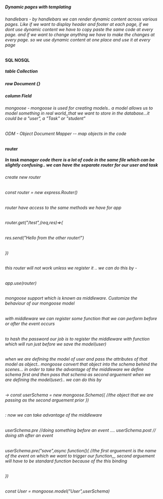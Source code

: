 ##### Dynamic pages with templating

###### handlebars - by handlebars we can render dynamic content across various pages. Like if we want to display header and footer at each page, if we dont use dynamic content we have to copy paste the same code at every page. and if we want to change anything we have to make the changes at every page. so we use dynamic content at one place and use it at every page

#### SQL NOSQL

##### table Collection

##### row Document {}

##### column Field

###### mongoose - mongoose is used for creating models.. a model allows us to model something in real world,,that we want to store in the database...it could be a "user", a "Task" or "student"

###### ODM - Object Document Mapper -- map objects in the code

#### router

##### In task manager code there is a lot of code in the same file which can be slightly confusing.. we can have the separate router for our user and task

###### create new router

###### const router = new express.Router()

###### router have access to the same methods we have for app

###### router.get("/test",(req,res)=>{

###### res.send("Hello from the other router!")

###### })

###### this router will not work unless we register it .. we can do this by -

###### app.use(router)

###### mongoose support which is known as middleware. Customize the behaviour of our mongoose model

###### with middleware we can register some function that we can perform before or after the event occurs

###### to hash the password our job is to register the middleware with function which will run just before we save the model(user)

###### when we are defining the model of user and pass the attributes of that model as object.. mongoose convert that object into the schema behind the scenes... in order to take the advantage of the middleware we define schema first and then pass that schema as second arguement when we are defining the model(user).. we can do this by

###### -> const userSchema = new mongoose.Schema({ //the object that we are passing as the second arguement prior })

###### : now we can take advantage of the middleware

###### userSchema.pre //doing something before an event .... userSchema.post // doing sth after an event

###### userSchema.pre("save",async function(){ //the first arguement is the name of the event on which we want to trigger our function,,, second arguement will have to be standard function because of the this binding

######

###### })

###### const User = mongoose.model("User",userSchema)
